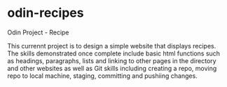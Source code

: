# odin-recipes
Odin Project - Recipe

This currennt project is to design a simple website that displays recipes.
The skills demonstrated once complete include basic html functions such as headings, paragraphs, lists and linking to other pages in the directory and other websites as well as Git skills including creating a repo, moving repo to local machine, staging, committing and pushiing changes.